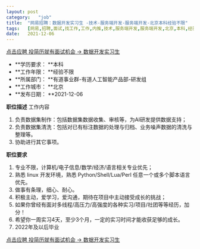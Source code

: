 ```yaml
---
layout:	post
category:	"job"
title:	"网易招聘：数据开发实习生 -技术-服务端开发-服务端开发-北京本科经验不限"
tags:	[网易,招聘,面试,找工作,工作,内推,技术,服务端开发,服务端开发,北京,本科,经验不限]
date:	2021-12-06
---
```


[点击应聘 投简历就有面试机会 -> 数据开发实习生 ](http://mobile.bole.netease.com/bole/boleDetail?id=36544&employeeId=346f03c3cda5f04c&key=all)



- **学历要求： **本科
- **工作年限： **经验不限
- **所属部门： **有道事业群-有道人工智能产品部-研发组
- **工作城市： **北京
- **发布日期： **2021-12-06



**职位描述**
工作内容	
1. 负责数据集制作：包括数据集数据收集、审核等，为AI研发提供数据支持；
2. 负责数据集清洗：包括对已有标注数据的处理与归档、业务噪声数据的清洗与整理等。
3. 协助进行其它事项。



**职位要求**
1. 专业不限，计算机/电子信息/数学/经济/语言相关专业优先；
2. 熟悉 linux 开发环境，熟悉 Python/Shell/Lua/Perl 任意一个或多个脚本语言优先。
3. 做事有条理，细心、耐心。
4. 积极主动，爱学习，爱沟通，期待在项目中主动接受成长的挑战；
5. 如果你曾经有面对多线程/高压力/高强度的各种实习/项目/社团等等经历，加分！
6. 希望你一周实习4天，至少3个月，一定的实习时间才能收获足够的成长。
7. 2022年及以后毕业



[点击应聘 投简历就有面试机会 -> 数据开发实习生 ](http://mobile.bole.netease.com/bole/boleDetail?id=36544&employeeId=346f03c3cda5f04c&key=all)
